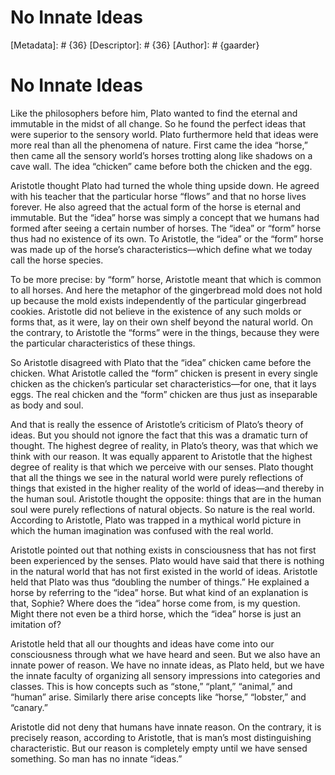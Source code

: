 # No Innate Ideas
[Metadata]: # {36}
[Descriptor]: # {36}
[Author]: # {gaarder}
# No Innate Ideas
Like the philosophers before him, Plato wanted to find the eternal and
immutable in the midst of all change. So he found the perfect ideas that were
superior to the sensory world. Plato furthermore held that ideas were more real
than all the phenomena of nature. First came the idea “horse,” then came all
the sensory world’s horses trotting along like shadows on a cave wall. The idea
“chicken” came before both the chicken and the egg.

Aristotle thought Plato had turned the whole thing upside down. He agreed with
his teacher that the particular horse “flows” and that no horse lives forever.
He also agreed that the actual form of the horse is eternal and immutable. But
the “idea” horse was simply a concept that we humans had formed after seeing a
certain number of horses. The “idea” or “form” horse thus had no existence of
its own. To Aristotle, the “idea” or the “form” horse was made up of the
horse’s characteristics—which define what we today call the horse species.

To be more precise: by “form” horse, Aristotle meant that which is common to
all horses. And here the metaphor of the gingerbread mold does not hold up
because the mold exists independently of the particular gingerbread cookies.
Aristotle did not believe in the existence of any such molds or forms that, as
it were, lay on their own shelf beyond the natural world. On the contrary, to
Aristotle the “forms” were in the things, because they were the particular
characteristics of these things.

So Aristotle disagreed with Plato that the “idea” chicken came before the
chicken. What Aristotle called the “form” chicken is present in every single
chicken as the chicken’s particular set characteristics—for one, that it lays
eggs. The real chicken and the “form” chicken are thus just as inseparable as
body and soul.

And that is really the essence of Aristotle’s criticism of Plato’s theory of
ideas. But you should not ignore the fact that this was a dramatic turn of
thought. The highest degree of reality, in Plato’s theory, was that which we
think with our reason. It was equally apparent to Aristotle that the highest
degree of reality is that which we perceive with our senses. Plato thought that
all the things we see in the natural world were purely reflections of things
that existed in the higher reality of the world of ideas—and thereby in the
human soul. Aristotle thought the opposite: things that are in the human soul
were purely reflections of natural objects. So nature is the real world.
According to Aristotle, Plato was trapped in a mythical world picture in which
the human imagination was confused with the real world.

Aristotle pointed out that nothing exists in consciousness that has not first
been experienced by the senses. Plato would have said that there is nothing in
the natural world that has not first existed in the world of ideas. Aristotle
held that Plato was thus “doubling the number of things.” He explained a horse
by referring to the “idea” horse. But what kind of an explanation is that,
Sophie? Where does the “idea” horse come from, is my question. Might there not
even be a third horse, which the “idea” horse is just an imitation of?

Aristotle held that all our thoughts and ideas have come into our consciousness
through what we have heard and seen. But we also have an innate power of
reason. We have no innate ideas, as Plato held, but we have the innate faculty
of organizing all sensory impressions into categories and classes. This is how
concepts such as “stone,” “plant,” “animal,” and “human” arise. Similarly there
arise concepts like “horse,” “lobster,” and “canary.”

Aristotle did not deny that humans have innate reason. On the contrary, it is
precisely reason, according to Aristotle, that is man’s most distinguishing
characteristic. But our reason is completely empty until we have sensed
something. So man has no innate “ideas.”

